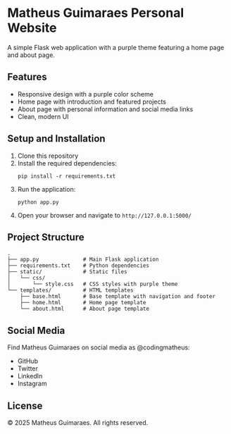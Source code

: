 # Matheus Guimaraes Personal Website

A simple Flask web application with a purple theme featuring a home page and about page.

## Features

- Responsive design with a purple color scheme
- Home page with introduction and featured projects
- About page with personal information and social media links
- Clean, modern UI

## Setup and Installation

1. Clone this repository
2. Install the required dependencies:
   ```
   pip install -r requirements.txt
   ```
3. Run the application:
   ```
   python app.py
   ```
4. Open your browser and navigate to `http://127.0.0.1:5000/`

## Project Structure

```
.
├── app.py              # Main Flask application
├── requirements.txt    # Python dependencies
├── static/             # Static files
│   └── css/
│       └── style.css   # CSS styles with purple theme
└── templates/          # HTML templates
    ├── base.html       # Base template with navigation and footer
    ├── home.html       # Home page template
    └── about.html      # About page template
```

## Social Media

Find Matheus Guimaraes on social media as @codingmatheus:
- GitHub
- Twitter
- LinkedIn
- Instagram

## License

© 2025 Matheus Guimaraes. All rights reserved.
